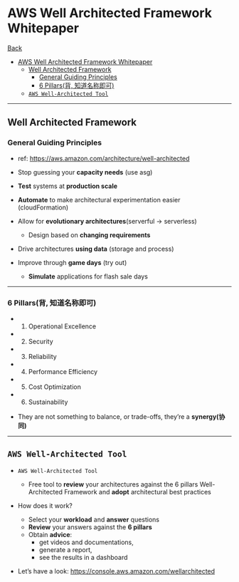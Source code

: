 # AWS Well Architected Framework Whitepaper

[Back](../../index.md)

- [AWS Well Architected Framework Whitepaper](#aws-well-architected-framework-whitepaper)
  - [Well Architected Framework](#well-architected-framework)
    - [General Guiding Principles](#general-guiding-principles)
    - [6 Pillars(背, 知道名称即可)](#6-pillars背-知道名称即可)
  - [`AWS Well-Architected Tool`](#aws-well-architected-tool)

---

## Well Architected Framework

### General Guiding Principles

- ref:
  https://aws.amazon.com/architecture/well-architected

- Stop guessing your **capacity needs** (use asg)
- **Test** systems at **production scale**
- **Automate** to make architectural experimentation easier (cloudFormation)
- Allow for **evolutionary architectures**(serverful -> serverless)
  - Design based on **changing requirements**
- Drive architectures **using data** (storage and process)
- Improve through **game days** (try out)
  - **Simulate** applications for flash sale days

---

### 6 Pillars(背, 知道名称即可)

- 1. Operational Excellence
- 2. Security
- 3. Reliability
- 4. Performance Efficiency
- 5. Cost Optimization
- 6. Sustainability

- They are not something to balance, or trade-offs, they’re a **synergy(协同)**

---

## `AWS Well-Architected Tool`

- `AWS Well-Architected Tool`

  - Free tool to **review** your architectures against the 6 pillars Well-Architected Framework and **adopt** architectural best practices

- How does it work?
  - Select your **workload** and **answer** questions
  - **Review** your answers against the **6 pillars**
  - Obtain **advice**:
    - get videos and documentations,
    - generate a report,
    - see the results in a dashboard
- Let’s have a look: https://console.aws.amazon.com/wellarchitected

